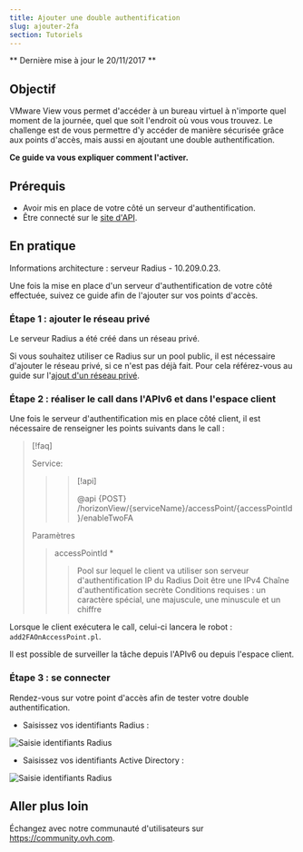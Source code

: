```yaml
---
title: Ajouter une double authentification
slug: ajouter-2fa
section: Tutoriels
---
```


** Dernière mise à jour le 20/11/2017 **

## Objectif

VMware View vous permet d'accéder à un bureau virtuel à n'importe quel moment de la journée, quel que soit l'endroit où vous vous trouvez. Le challenge est de vous permettre d'y accéder de manière sécurisée grâce aux points d'accès, mais aussi en ajoutant une double authentification.

**Ce guide va vous expliquer comment l'activer.**

## Prérequis

- Avoir mis en place de votre côté un serveur d'authentification.
- Être connecté sur le [site d'API](https://api.ovh.com/).

## En pratique

Informations architecture : serveur Radius - 10.209.0.23.

Une fois la mise en place d'un serveur d'authentification de votre côté effectuée, suivez ce guide afin de l'ajouter sur vos points d'accès.

### Étape 1 : ajouter le réseau privé

Le serveur Radius a été créé dans un réseau privé.

Si vous souhaitez utiliser ce Radius sur un pool public, il est nécessaire d'ajouter le réseau privé, si ce n'est pas déjà fait. Pour cela référez-vous au guide sur l'[ajout d'un réseau privé](https://docs.ovh.com/fr/cloud-desktop-infrastructure/allow-virtual-desktop/).

### Étape 2 : réaliser le call dans l'APIv6 et dans l'espace client

Une fois le serveur d'authentification mis en place côté client, il est nécessaire de renseigner les points suivants dans le call :

>[!faq]
>
> Service:
>
>> > [!api]
>> >
>> > @api {POST} /horizonView/{serviceName}/accessPoint/{accessPointId}/enableTwoFA
>> >
>>
>
> Paramètres
>
>> accessPointId *
>>> Pool sur lequel le client va utiliser son serveur d'authentification
>> IP du Radius
>>> Doit être une IPv4
>> Chaîne d'authentification secrète
>>> Conditions requises : un caractère spécial, une majuscule, une minuscule et un chiffre
>


Lorsque le client exécutera le call, celui-ci lancera le robot : `add2FAOnAccessPoint.pl`.

Il est possible de surveiller la tâche depuis l'APIv6 ou depuis l'espace client.


### Étape 3 : se connecter

Rendez-vous sur votre point d'accès afin de tester votre double authentification.

- Saisissez vos identifiants Radius :

![Saisie identifiants Radius](images/vmware_active_directory_login.png)

- Saisissez vos identifiants Active Directory :

![Saisie identifiants Radius](images/vmware_radius_login.png)


## Aller plus loin

Échangez avec notre communauté d'utilisateurs sur <https://community.ovh.com>.